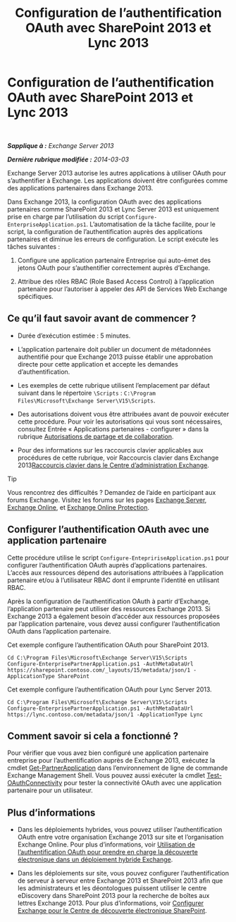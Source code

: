 ﻿---
title: 'Configuration de l’authentification OAuth avec SharePoint 2013 et Lync 2013'
TOCTitle: Configuration de l’authentification OAuth avec SharePoint 2013 et Lync 2013
ms:assetid: ca3c78a3-80cc-4df2-859f-0106bbd57a07
ms:mtpsurl: https://technet.microsoft.com/fr-fr/library/JJ649094(v=EXCHG.150)
ms:contentKeyID: 50479167
ms.date: 04/24/2018
mtps_version: v=EXCHG.150
ms.translationtype: HT
---

# Configuration de l’authentification OAuth avec SharePoint 2013 et Lync 2013

 

_**Sapplique à :** Exchange Server 2013_

_**Dernière rubrique modifiée :** 2014-03-03_

Exchange Server 2013 autorise les autres applications à utiliser OAuth pour s’authentifier à Exchange. Les applications doivent être configurées comme des applications partenaires dans Exchange 2013.

Dans Exchange 2013, la configuration OAuth avec des applications partenaires comme SharePoint 2013 et Lync Server 2013 est uniquement prise en charge par l’utilisation du script `Configure-EnterpriseApplication.ps1`. L’automatisation de la tâche facilite, pour le script, la configuration de l’authentification auprès des applications partenaires et diminue les erreurs de configuration. Le script exécute les tâches suivantes :

1.  Configure une application partenaire Entreprise qui auto-émet des jetons OAuth pour s’authentifier correctement auprès d’Exchange.

2.  Attribue des rôles RBAC (Role Based Access Control) à l’application partenaire pour l’autoriser à appeler des API de Services Web Exchange spécifiques.

## Ce qu’il faut savoir avant de commencer ?

  - Durée d’exécution estimée : 5 minutes.

  - L’application partenaire doit publier un document de métadonnées authentifié pour que Exchange 2013 puisse établir une approbation directe pour cette application et accepte les demandes d’authentification.

  - Les exemples de cette rubrique utilisent l’emplacement par défaut suivant dans le répertoire `\Scripts` : `C:\Program Files\Microsoft\Exchange Server\V15\Scripts`.

  - Des autorisations doivent vous être attribuées avant de pouvoir exécuter cette procédure. Pour voir les autorisations qui vous sont nécessaires, consultez Entrée « Applications partenaires - configurer » dans la rubrique [Autorisations de partage et de collaboration](sharing-and-collaboration-permissions-exchange-2013-help.md).

  - Pour des informations sur les raccourcis clavier applicables aux procédures de cette rubrique, voir Raccourcis clavier dans Exchange 2013[Raccourcis clavier dans le Centre d’administration Exchange](keyboard-shortcuts-in-the-exchange-admin-center-exchange-online-protection-help.md).

> [!TIP]
> Vous rencontrez des difficultés ? Demandez de l’aide en participant aux forums Exchange. Visitez les forums sur les pages <a href="https://go.microsoft.com/fwlink/p/?linkid=60612">Exchange Server</a>, <a href="https://go.microsoft.com/fwlink/p/?linkid=267542">Exchange Online</a>, et <a href="https://go.microsoft.com/fwlink/p/?linkid=285351">Exchange Online Protection</a>.


## Configurer l’authentification OAuth avec une application partenaire

Cette procédure utilise le script `Configure-EntepririseApplication.ps1` pour configurer l’authentification OAuth auprès d’applications partenaires. L’accès aux ressources dépend des autorisations attribuées à l’application partenaire et/ou à l’utilisateur RBAC dont il emprunte l’identité en utilisant RBAC.

Après la configuration de l’authentification OAuth à partir d’Exchange, l’application partenaire peut utiliser des ressources Exchange 2013. Si Exchange 2013 a également besoin d’accéder aux ressources proposées par l’application partenaire, vous devez aussi configurer l’authentification OAuth dans l’application partenaire.

Cet exemple configure l’authentification OAuth pour SharePoint 2013.

    Cd C:\Program Files\Microsoft\Exchange Server\V15\Scripts
    Configure-EnterprisePartnerApplication.ps1 -AuthMetaDataUrl https://sharepoint.contoso.com/_layouts/15/metadata/json/1 -ApplicationType SharePoint

Cet exemple configure l’authentification OAuth pour Lync Server 2013.

    Cd C:\Program Files\Microsoft\Exchange Server\V15\Scripts
    Configure-EnterprisePartnerApplication.ps1 -AuthMetaDataUrl https://lync.contoso.com/metadata/json/1 -ApplicationType Lync

## Comment savoir si cela a fonctionné ?

Pour vérifier que vous avez bien configuré une application partenaire entreprise pour l’authentification auprès de Exchange 2013, exécutez la cmdlet [Get-PartnerApplication](https://technet.microsoft.com/fr-fr/library/jj218721\(v=exchg.150\)) dans l’environnement de ligne de commande Exchange Management Shell. Vous pouvez aussi exécuter la cmdlet [Test-OAuthConnectivity](https://technet.microsoft.com/fr-fr/library/jj218623\(v=exchg.150\)) pour tester la connectivité OAuth avec une application partenaire pour un utilisateur.

## Plus d’informations

  - Dans les déploiements hybrides, vous pouvez utiliser l’authentification OAuth entre votre organisation Exchange 2013 sur site et l’organisation Exchange Online. Pour plus d’informations, voir [Utilisation de l’authentification OAuth pour prendre en charge la découverte électronique dans un déploiement hybride Exchange](using-oauth-authentication-to-support-ediscovery-in-an-exchange-hybrid-deployment-exchange-2013-help.md).

  - Dans les déploiements sur site, vous pouvez configurer l’authentification de serveur à serveur entre Exchange 2013 et SharePoint 2013 afin que les administrateurs et les déontologues puissent utiliser le centre eDiscovery dans SharePoint 2013 pour la recherche de boîtes aux lettres Exchange 2013. Pour plus d’informations, voir [Configurer Exchange pour le Centre de découverte électronique SharePoint](configure-exchange-for-sharepoint-ediscovery-center-exchange-2013-help.md).

